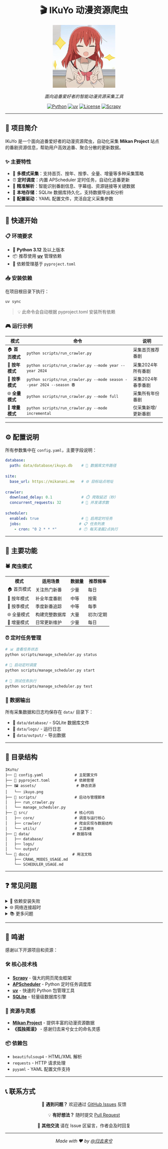 <div align="center">

# 🎬 IKuYo 动漫资源爬虫

<img src="assets/ikuyo.png" alt="IKuYo Avatar" width="200" height="200">

*面向追番爱好者的智能动漫资源采集工具*

[![Python](https://img.shields.io/badge/Python-3.12+-blue.svg)](https://www.python.org/downloads/)
[![uv](https://img.shields.io/badge/uv-latest-green.svg)](https://github.com/astral-sh/uv)
[![License](https://img.shields.io/badge/License-MIT-yellow.svg)](LICENSE)
[![Scrapy](https://img.shields.io/badge/Scrapy-2.13+-red.svg)](https://scrapy.org/)

</div>

---

## 📖 项目简介

IKuYo 是一个面向追番爱好者的动漫资源爬虫，自动化采集 **Mikan Project** 站点的番剧资源信息，帮助用户高效追番、聚合分散的更新数据。

### ✨ 主要特性

- 🚀 **多模式采集**：支持首页、按年、按季、全量、增量等多种采集策略
- ⏰ **定时调度**：内置 APScheduler 定时任务，自动化追番更新
- 🎯 **精准解析**：智能识别番剧信息、字幕组、资源链接等关键数据
- 💾 **本地存储**：SQLite 数据库持久化，支持数据导出和分析
- 🔧 **配置驱动**：YAML 配置文件，灵活自定义采集参数

---

## 🚀 快速开始

### 📋 环境要求

- 🐍 **Python 3.12** 及以上版本
- 📦 推荐使用 [**uv**](https://github.com/astral-sh/uv) 管理依赖
- 📄 依赖管理基于 `pyproject.toml`

### 📥 安装依赖

在项目根目录下执行：

```bash
uv sync
```

> 💡 此命令会自动根据 pyproject.toml 安装所有依赖

### 🎮 运行示例

| 模式 | 命令 | 说明 |
|------|------|------|
| 🏠 **首页模式** | `python scripts/run_crawler.py` | 采集首页推荐番剧 |
| 📅 **按年模式** | `python scripts/run_crawler.py --mode year --year 2024` | 采集2024年所有番剧 |
| 🍃 **按季模式** | `python scripts/run_crawler.py --mode season --year 2024 --season 春` | 采集2024年春季番剧 |
| 🌐 **全量模式** | `python scripts/run_crawler.py --mode full` | 采集所有年份番剧 |
| 🔄 **增量模式** | `python scripts/run_crawler.py --mode incremental` | 仅采集新增/更新番剧 |

---

## ⚙️ 配置说明

所有参数集中在 `config.yaml`，主要字段说明：

```yaml
database:
  path: data/database/ikuyo.db    # 📁 数据库文件路径

site:
  base_url: https://mikanani.me   # 🌐 目标站点地址
  
crawler:
  download_delay: 0.1             # ⏱️ 爬取延迟（秒）
  concurrent_requests: 32         # 🔄 并发请求数
  
scheduler:
  enabled: true                   # 📅 启用定时任务
  jobs:                          # 📋 任务列表
    - cron: "0 2 * * *"          # 🕐 每天凌晨2点执行
```

---

## 🎯 主要功能

### 🕷️ 爬虫模式

<table>
  <tr>
    <th>模式</th>
    <th>适用场景</th>
    <th>数据量</th>
    <th>推荐频率</th>
  </tr>
  <tr>
    <td>🏠 首页模式</td>
    <td>关注热门新番</td>
    <td>少量</td>
    <td>每日</td>
  </tr>
  <tr>
    <td>📅 按年模式</td>
    <td>补全年度番剧</td>
    <td>中等</td>
    <td>按需</td>
  </tr>
  <tr>
    <td>🍃 按季模式</td>
    <td>季度新番追踪</td>
    <td>中等</td>
    <td>每季</td>
  </tr>
  <tr>
    <td>🌐 全量模式</td>
    <td>构建完整数据库</td>
    <td>大量</td>
    <td>初次/定期</td>
  </tr>
  <tr>
    <td>🔄 增量模式</td>
    <td>日常更新维护</td>
    <td>少量</td>
    <td>每日</td>
  </tr>
</table>

### ⏰ 定时任务管理

```bash
# 📊 查看任务状态
python scripts/manage_scheduler.py status

# 🚀 启动定时调度
python scripts/manage_scheduler.py start

# 🧪 测试任务执行
python scripts/manage_scheduler.py test
```

### 💾 数据输出

所有采集数据和日志均保存在 `data/` 目录下：

- 📁 `data/database/` - SQLite 数据库文件
- 📁 `data/logs/` - 运行日志
- 📁 `data/output/` - 导出数据

---

## 📁 目录结构

```text
IKuYo/
├── 📄 config.yaml              # 主配置文件
├── 📄 pyproject.toml           # 依赖管理
├── 🖼️ assets/                  # 静态资源
│   └── ikuyo.png
├── 📁 scripts/                 # 启动与管理脚本
│   ├── run_crawler.py
│   └── manage_scheduler.py
├── 📁 src/                     # 核心代码
│   ├── core/                  # 调度与运行核心
│   ├── crawler/               # 爬虫实现与数据结构
│   └── utils/                 # 工具模块
├── 📁 data/                   # 数据存储
│   ├── database/
│   ├── logs/
│   └── output/
└── 📁 docs/                   # 用法文档
    ├── CRAWL_MODES_USAGE.md
    └── SCHEDULER_USAGE.md
```

---

## ❓ 常见问题

<details>
<summary>🔧 依赖安装失败</summary>

- 确认 Python 版本 >= 3.12
- 确认已正确安装 uv：`curl -LsSf https://astral.sh/uv/install.sh | sh`
- 尝试清理缓存后重新安装：`uv cache clean && uv sync`

</details>

<details>
<summary>🌐 网络连接超时</summary>

- 确认本地网络可访问目标站点
- 检查代理设置或防火墙配置
- 适当增加 `config.yaml` 中的 `download_delay` 值

</details>

<details>
<summary>📚 更多问题</summary>

请查阅 `docs/` 目录下的详细文档，或通过 GitHub Issues 反馈。

</details>

---

## 🙏 鸣谢

感谢以下开源项目和资源：

### 🛠️ 核心技术栈
- [**Scrapy**](https://scrapy.org/) - 强大的网页爬虫框架
- [**APScheduler**](https://apscheduler.readthedocs.io/) - Python 定时任务调度库
- [**uv**](https://github.com/astral-sh/uv) - 快速的 Python 包管理工具
- [**SQLite**](https://www.sqlite.org/) - 轻量级数据库引擎

### 🎨 资源与灵感
- [**Mikan Project**](https://mikanani.me/) - 提供丰富的动漫资源数据
- **《孤独摇滚》** - 感谢归去来兮女士的命名灵感

### 📦 依赖包
- `beautifulsoup4` - HTML/XML 解析
- `requests` - HTTP 请求处理
- `pyyaml` - YAML 配置文件支持

---

## 📞 联系方式

<div align="center">

🐛 **遇到问题？** 欢迎通过 [GitHub Issues](../../issues) 反馈

💡 **有好想法？** 随时提交 [Pull Request](../../pulls) 

📧 **其他交流** 请在 Issue 区留言，作者会及时回复

---

*Made with ❤️ by [@归去来兮](https://zh.moegirl.org.cn/%E5%96%9C%E5%A4%9A%E9%83%81%E4%BB%A3)*

</div>